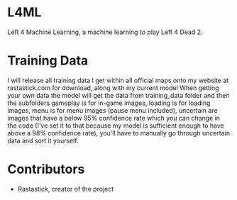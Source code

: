 # L4ML
Left 4 Machine Learning, a machine learning to play Left 4 Dead 2.

# Training Data
I will release all training data I get within all official maps onto my website at rastastick.com for download, along with my current model
When getting your own data the model will get the data from training_data folder and then the subfolders gameplay is for in-game images, loading is for loading images, menu is for menu images (pause menu included), uncertain are images that have a below 95% confidence rate which you can change in the code (I've set it to that because my model is sufficient enough to have above a 98% confidence rate), you'll have to manually go through uncertain data and sort it yourself.

# Contributors
- Rastastick, creator of the project
